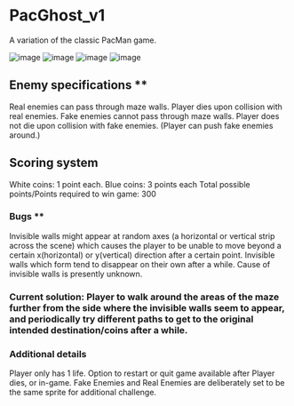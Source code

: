 # PacGhost_v1
A variation of the classic PacMan game. 

![image](https://user-images.githubusercontent.com/65459827/123516055-cb744800-d6cc-11eb-855e-e4bfc3e20ba6.png)
![image](https://user-images.githubusercontent.com/65459827/123515830-b0ed9f00-d6cb-11eb-875a-4d1479e54dec.png)
![image](https://user-images.githubusercontent.com/65459827/123516073-ddee8180-d6cc-11eb-8d2b-3302846515b8.png)
![image](https://user-images.githubusercontent.com/65459827/123515816-9adfde80-d6cb-11eb-8494-f015c9cb8147.png)


## Enemy specifications ** 
Real enemies can pass through maze walls. Player dies upon collision with real enemies.
Fake enemies cannot pass through maze walls. Player does not die upon collision with fake enemies. (Player can push fake enemies around.)

## Scoring system
White coins: 1 point each. 
Blue coins: 3 points each
Total possible points/Points required to win game: 300

### Bugs **
Invisible walls might appear at random axes (a horizontal or vertical strip across the scene) which causes the player to be unable to move beyond a certain x(horizontal) or y(vertical) direction after a certain point. 
Invisible walls which form tend to disappear on their own after a while. 
Cause of invisible walls is presently unknown. 
### Current solution: Player to walk around the areas of the maze further from the side where the invisible walls seem to appear, and periodically try different paths to get to the original intended destination/coins after a while.


### Additional details
Player only has 1 life.
Option to restart or quit game available after Player dies, or in-game.
Fake Enemies and Real Enemies are deliberately set to be the same sprite for additional challenge.


